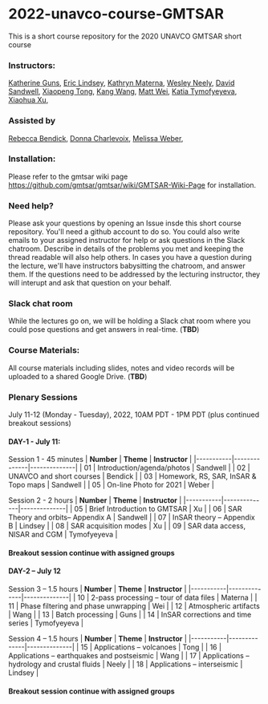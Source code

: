 # 2022-unavco-course-GMTSAR
This is a short course repository for the 2020 UNAVCO GMTSAR short course

### Instructors:
[Katherine Guns](https://igpp.ucsd.edu/person/kguns),
[Eric Lindsey](https://www.planetmechanic.net/about-me),
[Kathryn Materna](https://sites.google.com/view/kathrynmaterna/home),
[Wesley Neely](https://profiles.stanford.edu/wesley-neely),
[David Sandwell](https://topex.ucsd.edu/sandwell/),
[Xiaopeng Tong](https://scholar.google.com/citations?hl=en&user=pFj50-sAAAAJ),
[Kang Wang](http://seismo.berkeley.edu/~kwang/),
[Matt Wei](https://weilaburi.wixsite.com/home),
[Katia Tymofyeyeva](https://igppweb.ucsd.edu/~etymofyeyeva/),
[Xiaohua Xu](https://ig.utexas.edu/staff/xiaohua-eric-xu/),

### Assisted by
[Rebecca Bendick](https://www.unavco.org/about/organization/president/president.html),
[Donna Charlevoix](https://connect.unavco.org/display/per968358),
[Melissa Weber](https://connect.unavco.org/display/per018591),


### Installation:
Please refer to the gmtsar wiki page https://github.com/gmtsar/gmtsar/wiki/GMTSAR-Wiki-Page for installation.

### Need help?
Please ask your questions by opening an Issue insde this short course repository. You'll need a github account to do so. You could also write emails to your assigned instructor for help or ask questions in the Slack chatroom. Describe in details of the problems you met and keeping the thread readable will also help others. In cases you have a question during the lecture, we'll have instructors babysitting the chatroom, and answer them. If the questions need to be addressed by the lecturing instructor, they will interupt and ask that question on your behalf.  

### Slack chat room
While the lectures go on, we will be holding a Slack chat room where you could pose questions and get answers in real-time. (**TBD**)

### Course Materials:
All course materials including slides, notes and video records will be uploaded to a shared Google Drive. (**TBD**)

### Plenary Sessions
July 11-12 (Monday - Tuesday), 2022, 10AM PDT - 1PM PDT (plus continued breakout sessions)
#### DAY-1 -  July 11:
Session 1 - 45 minutes
| **Number** | **Theme** | **Instructor** |
|-----------|--------------|--------------|
| 01    | Introduction/agenda/photos | Sandwell  |
| 02    | UNAVCO and short courses | Bendick |
| 03    | Homework, RS, SAR, InSAR & Topo maps | Sandwell |
| 05    | On-line Photo for 2021 | Weber |


Session 2 - 2 hours
| **Number** | **Theme** | **Instructor** |
|-----------|--------------|--------------|
| 05    | Brief Introduction to GMTSAR | Xu |
| 06    | SAR Theory and orbits– Appendix A | Sandwell |
| 07    | InSAR theory – Appendix B | Lindsey |
| 08    | SAR acquisition modes | Xu |
| 09    | SAR data access, NISAR and CGM | Tymofyeyeva |
#### Breakout session continue with assigned groups

#### DAY-2 – July 12
Session 3 – 1.5 hours
| **Number** | **Theme** | **Instructor** |
|-----------|--------------|--------------|
| 10    | 2-pass processing – tour of data files | Materna |
| 11    | Phase filtering and phase unwrapping | Wei |
| 12    | Atmospheric artifacts | Wang |
| 13    | Batch processing | Guns |
| 14    | InSAR corrections and time series | Tymofyeyeva |

Session 4 – 1.5 hours
| **Number** | **Theme** | **Instructor** |
|-----------|--------------|--------------|
| 15    | Applications – volcanoes | Tong |
| 16    | Applications – earthquakes and postseismic | Wang |
| 17    | Applications – hydrology and crustal fluids | Neely |
| 18    | Applications – interseismic | Lindsey |

#### Breakout session continue with assigned groups


